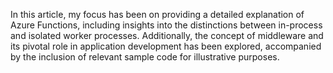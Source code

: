 In this article, my focus has been on providing a detailed explanation of Azure Functions, including insights into the distinctions between in-process and isolated worker processes. Additionally, the concept of middleware and its pivotal role in application development has been explored, accompanied by the inclusion of relevant sample code for illustrative purposes.
